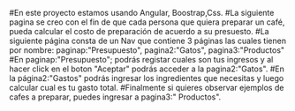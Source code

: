 #En este proyecto estamos usando Angular, Boostrap,Css.
#La siguiente pagina se creo con el fin de que cada persona que quiera preparar un café, pueda calcular el costo de preparación de acuerdo a su presuesto.
#La siguiente página consta de un Nav que contiene 3 páginas las cuales tienen por nombre: paginap:"Presupuesto", pagina2:"Gatos", pagina3:"Productos"
#En paginap:"Presupuesto"; podrás registar cuales son tus ingresos y al hacer click en el boton "Aceptar" podrás acceder a la pagina2:"Gatos".
#En la página2:"Gastos" podrás ingresar los ingredientes que necesitas y luego calcular cual es tu gasto total.
#Finalmente si quieres observar ejemplos de cafes a preparar, puedes ingresar a pagina3:" Productos".
